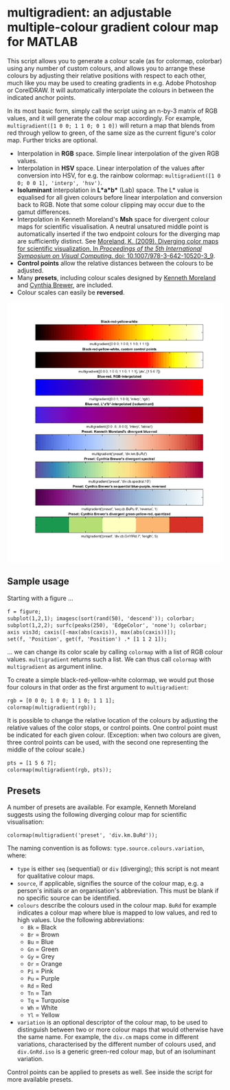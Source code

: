 # multigradient: an adjustable multiple-colour gradient colour map for MATLAB

This script allows you to generate a colour scale (as for colormap, colorbar) using any number of custom colours, and allows you to arrange these colours by adjusting their relative positions with respect to each other, much like you may be used to creating gradients in e.g. Adobe Photoshop or CorelDRAW. It will automatically interpolate the colours in between the indicated anchor points.

In its most basic form, simply call the script using an n-by-3 matrix of RGB values, and it will generate the colour map accordingly. For example, `multigradient([1 0 0; 1 1 0; 0 1 0])` will return a map that blends from red through yellow to green, of the same size as the current figure's color map. Further tricks are optional.

* Interpolation in __RGB__ space. Simple linear interpolation of the given RGB values.
* Interpolation in __HSV__ space. Linear interpolation of the values after conversion into HSV, for e.g. the rainbow colormap: `multigradient([1 0 0; 0 0 1], 'interp', 'hsv')`.
* __Isoluminant__ interpolation in __L\*a\*b\*__ (Lab) space. The L* value is equalised for all given colours before linear interpolation and conversion back to RGB. Note that some colour clipping may occur due to the gamut differences.
* Interpolation in Kenneth Moreland's __Msh__ space for divergent colour maps for scientific visualisation. A neutral unsatured middle point is automatically inserted if the two endpoint colours for the diverging map are sufficiently distinct. See [Moreland, K. (2009). Diverging color maps for scientific visualization. In *Proceedings of the 5th International Symposium on Visual Computing*. doi: 10.1007/978-3-642-10520-3_9](https://www.kennethmoreland.com/color-maps/ColorMapsExpanded.pdf).
* __Control points__ allow the relative distances between the colours to be adjusted.
* Many __presets__, including colour scales designed by [Kenneth Moreland](https://www.kennethmoreland.com) and [Cynthia Brewer](http://colorbrewer2.org), are included.
* Colour scales can easily be __reversed__. 

![Sample colour scales](./samples.png)


## Sample usage

Starting with a figure ...

```
f = figure;
subplot(1,2,1); imagesc(sort(rand(50), 'descend')); colorbar;
subplot(1,2,2); surfc(peaks(250), 'EdgeColor', 'none'); colorbar;
axis vis3d; caxis([-max(abs(caxis)), max(abs(caxis))]);
set(f, 'Position', get(f, 'Position') .* [1 1 2 1]);
```

... we can change its color scale by calling `colormap` with a list of RGB colour values. `multigradient` returns such a list. We can thus call `colormap` with `multigradient` as argument inline.

To create a simple black-red-yellow-white colormap, we would put those four colours in that order as the first argument to `multigradient`:

```
rgb = [0 0 0; 1 0 0; 1 1 0; 1 1 1];
colormap(multigradient(rgb));
```

It is possible to change the relative location of the colours by adjusting the relative values of the color stops, or control points. One control point must be indicated for each given colour. (Exception: when two colours are given, three control points can be used, with the second one representing the middle of the colour scale.)

``` 
pts = [1 5 6 7];
colormap(multigradient(rgb, pts));
```


## Presets

A number of presets are available. For example, Kenneth Moreland suggests using the following diverging colour map for scientific visualisation:

```
colormap(multigradient('preset', 'div.km.BuRd'));
```

The naming convention is as follows: `type.source.colours.variation`, where: 
* `type` is either `seq` (sequential) or `div` (diverging); this script is not meant for qualitative colour maps.
* `source`, if applicable, signifies the source of the colour map, e.g. a person's initials or an organisation's abbreviation. This must be blank if no specific source can be identified.
* `colours` describe the colours used in the colour map. `BuRd` for example indicates a colour map where blue is mapped to low values, and red to high values. Use the following abbreviations:
  * `Bk` = Black
  * `Br` = Brown
  * `Bu` = Blue
  * `Gn` = Green
  * `Gy` = Grey
  * `Or` = Orange
  * `Pi` = Pink
  * `Pu` = Purple
  * `Rd` = Red
  * `Tn` = Tan
  * `Tq` = Turquoise
  * `Wh` = White
  * `Yl` = Yellow
* `variation` is an optional descriptor of the colour map, to be used to distinguish between two or more colour maps that would otherwise have the same name. For example, the `div.cm` maps come in different variations, characterised by the different number of colours used, and `div.GnRd.iso` is a generic green-red colour map, but of an isoluminant variation.

Control points can be applied to presets as well. See inside the script for more available presets.


